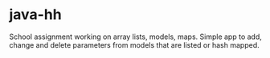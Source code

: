 # java-hh
School assignment working on array lists, models, maps.
Simple app to add, change and delete parameters from models that are listed or hash mapped.
